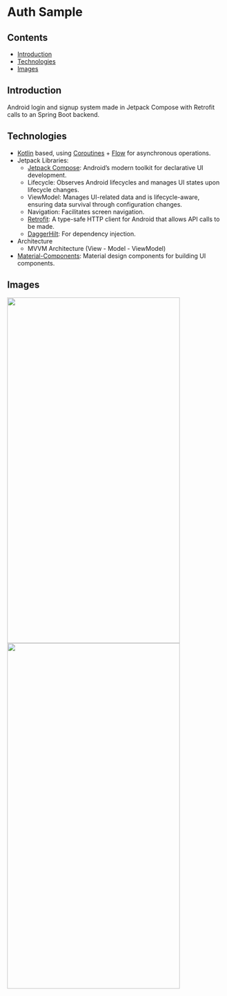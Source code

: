 # Auth Sample

## Contents
- [Introduction](#introduction)
- [Technologies](technologies)
- [Images](#images)

## Introduction
Android login and signup system made in Jetpack Compose with Retrofit calls to an Spring Boot backend.

## Technologies
- [Kotlin](https://kotlinlang.org) based, using [Coroutines](https://github.com/Kotlin/kotlinx.coroutines) + [Flow](https://kotlinlang.org/api/kotlinx.coroutines/kotlinx-coroutines-core/kotlinx.coroutines.flow/) for asynchronous operations.
- Jetpack Libraries:
  - [Jetpack Compose](https://developer.android.com/compose): Android’s modern toolkit for declarative UI development.
  - Lifecycle: Observes Android lifecycles and manages UI states upon lifecycle changes.
  - ViewModel: Manages UI-related data and is lifecycle-aware, ensuring data survival through configuration changes.
  - Navigation: Facilitates screen navigation.
  - [Retrofit](https://square.github.io/retrofit/): A type-safe HTTP client for Android that allows API calls to be made.
  - [DaggerHilt](https://developer.android.com/training/dependency-injection/hilt-android): For dependency injection.
- Architecture
  - MVVM Architecture (View - Model - ViewModel)
- [Material-Components](https://github.com/material-components/material-components-android?tab=readme-ov-file): Material design components for building UI components.

## Images
<img src="https://github.com/user-attachments/assets/ae7c7e47-0911-4f59-8fef-66a303f00e93" width="400" height="800" />
<img src="https://github.com/user-attachments/assets/9194f941-50b4-48f4-a0b6-07ca80e82b0e" width="400" height="800" />

